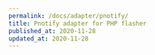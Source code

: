 ```yaml
---
permalink: /docs/adapter/pnotify/
title: Pnotify adapter for PHP flasher
published_at: 2020-11-28
updated_at: 2020-11-28
---
```

